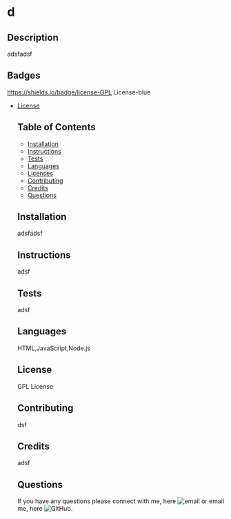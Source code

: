 # d

  ## Description 
   adsfadsf
  
  ## Badges
  https://shields.io/badge/license-GPL License-blue
  
* [License](#license)

  
  ## Table of Contents 
  * [Installation](#installation)
  * [Instructions](#instructions)
  * [Tests](#tests)
  * [Languages](#languages)
  * [Licenses](#license)
  * [Contributing](#contributing)
  * [Credits](#credits)
  * [Questions](#questions)

  
  
  ## Installation
  adsfadsf
  
  ## Instructions 
  adsf
  
  ## Tests
  adsf

  ## Languages
  HTML,JavaScript,Node.js

  ## License
  GPL License
  
  ## Contributing
  dsf

  ## Credits
  adsf

  ## Questions
  If you have any questions please connect with me, here ![email](github.com/grohtech) or email me, here ![GitHub](legroh@uwm.edu).
